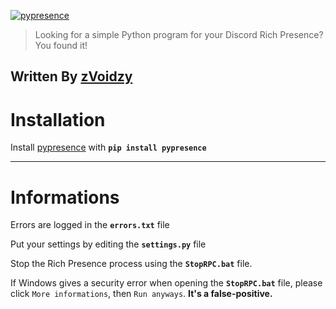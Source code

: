 [![pypresence](https://img.shields.io/badge/using-pypresence-00bb88.svg?style=for-the-badge&logo=discord&logoWidth=20)](https://github.com/qwertyquerty/pypresence)

> Looking for a simple Python program for your Discord Rich Presence? You found it!

Written By [zVoidzy](https://github.com/zVoidzy)
----------
# Installation

Install [pypresence](https://github.com/qwertyquerty/pypresence) with **`pip install pypresence`**

----------
# Informations

Errors are logged in the **`errors.txt`** file

Put your settings by editing the **`settings.py`** file

Stop the Rich Presence process using the **`StopRPC.bat`** file.

If Windows gives a security error when opening the **`StopRPC.bat`** file, please click `More informations`, then `Run anyways`. **It's a false-positive.**
